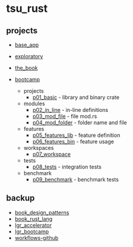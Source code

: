 # tsu_rust

## projects

- [base_app](projects/base_app)
- [exploratory](projects/exploratory)
- [the_book](projects/the_book)

- [bootcamp](projects/bootcamp)
  - projects
    - [p01_basic](projects/p01_basic) - library and binary crate
  - modules
    - [p02_in_line](projects/p02_in_line) - in-line definitions
    - [p03_mod_file](projects/p03_mod_file) - file mod.rs
    - [p04_mod_folder](projects/p04_mod_folder) - folder name and file
  - features
    - [p05_features_lib](projects/p05_features_lib) - feature definition
    - [p06_features_bin](projects/p06_features_bin) - feature usage
  - workspaces
    - [p07_workspace](projects/p07_workspace)
  - tests
    - [p08_tests](projects/p08_tests) - integration tests
  - benchmark
    - [p09_benchmark](projects/p09_benchmark) - benchmark tests


## backup

- [book_design_patterns](backup/book_design_patterns)
- [book_rust_lang](backup/book_rust_lang)
- [lgr_accelerator](backup/lgr_accelerator)
- [lgr_bootcamp](backup/lgr_bootcamp)
- [workflows-github](backup/workflows-github)